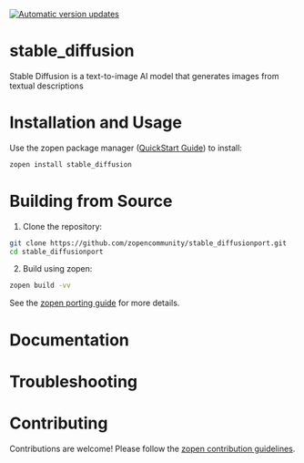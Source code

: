 [![Automatic version updates](https://github.com/zopencommunity/stable_diffusionport/actions/workflows/bump.yml/badge.svg)](https://github.com/ZOSOpenTools/stable_diffusionport/actions/workflows/bump.yml)

# stable_diffusion

Stable Diffusion is a text-to-image AI model that generates images from textual descriptions

# Installation and Usage

Use the zopen package manager ([QuickStart Guide](https://zopen.community/#/Guides/QuickStart)) to install:
```bash
zopen install stable_diffusion
```

# Building from Source

1. Clone the repository:
```bash
git clone https://github.com/zopencommunity/stable_diffusionport.git
cd stable_diffusionport
```
2. Build using zopen:
```bash
zopen build -vv
```

See the [zopen porting guide](https://zopen.community/#/Guides/Porting) for more details.

# Documentation


# Troubleshooting

# Contributing
Contributions are welcome! Please follow the [zopen contribution guidelines](https://github.com/zopencommunity/meta/blob/main/CONTRIBUTING.md).
